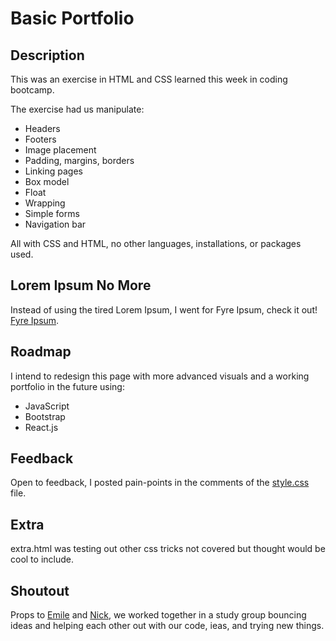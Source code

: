 # Basic Portfolio

## Description
This was an exercise in HTML and CSS learned this week in coding bootcamp. 

The exercise had us manipulate:
* Headers
* Footers
* Image placement
* Padding, margins, borders
* Linking pages
* Box model
* Float
* Wrapping
* Simple forms
* Navigation bar

All with CSS and HTML, no other languages, installations, or packages used.

## Lorem Ipsum No More
Instead of using the tired Lorem Ipsum, I went for Fyre Ipsum, check it out! <a href="https://fyreipsum.com/">Fyre Ipsum</a>.

## Roadmap
I intend to redesign this page with more advanced visuals and a working portfolio in the future using:

* JavaScript
* Bootstrap
* React.js

## Feedback
Open to feedback, I posted pain-points in the comments of the <a href="https://github.com/bretgithub/basic-portfolio/blob/master/assets/css/style.css">style.css</a> file. 

## Extra
extra.html was testing out other css tricks not covered but thought would be cool to include.

## Shoutout
Props to <a href="https://www.linkedin.com/in/emile-blouin-a8814aa4/">Emile</a> and <a href="https://www.linkedin.com/in/nick-anderson-429b08ab/">Nick</a>, we worked together in a study group bouncing ideas and helping each other out with our code, ieas, and trying new things. 
